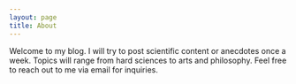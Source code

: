 ```yaml
---
layout: page
title: About
---
```


Welcome to my blog. I will try to post scientific content or anecdotes once a week. Topics will range from hard sciences to arts and philosophy. Feel free to reach out to me via email for inquiries.

